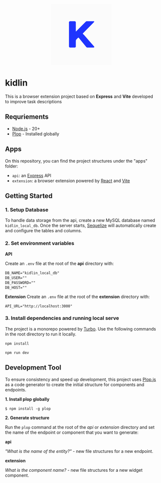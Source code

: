 <div align="center">
  <img src="./kidlin.png" alt="Kidlin"/>
</div>

# kidlin

This is a browser extension project based on **Express** and **Vite** developed to improve task descriptions

## Requriements
- [Node.js](https://nodejs.org/en) - 20+
- [Plop](https://plopjs.com/) - Installed globally

## Apps

On this repository, you can find the project structures under the "apps" folder:
- `api`: an [Express](https://expressjs.com/pt-br/) API
- `extension`: a browser extension powered by [React](https://react.dev/) and [Vite](https://vitejs.dev/)

## Getting Started

### 1. Setup Database

To handle data storage from the api, create a new MySQL database named `kidlin_local_db`. Once the server starts, [Sequelize](https://sequelize.org/) will automatically create and configure the tables and columns.

### 2. Set environment variables

**API**

Create an `.env` file at the root of the **api** directory with:

```
DB_NAME="kidlin_local_db"
DB_USER=""
DB_PASSWORD=""
DB_HOST=""
```

**Extension**
Create an `.env` file at the root of the **extension** directory with:

```
API_URL="http://localhost:3000"
```

### 3. Install dependencies and running local serve

The project is a monorepo powered by [Turbo](https://turbo.build/). Use the following commands in the root directory to run it locally.

```
npm install
```
```
npm run dev
```

## Development Tool

To ensure consistency and speed up development, this project uses [Plop.js](https://plopjs.com/) as a code generator to create the initial structure for components and endpoints.

**1. Install plop globally**

```
$ npm install -g plop
```

**2. Generate structure**

Run the `plop` command at the root of the *api* or *extension* directory and set the name of the endpoint or component that you want to generate:

**api** 

*"What is the name of the entity?"* - new file structures for a new endpoint.

**extension**

*What is the component name?* - new file structures for a new widget component.

